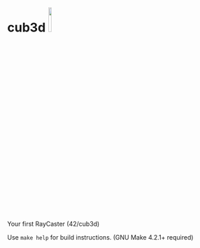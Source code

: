 # cub3d <img width="12%" src="https://badge42.vercel.app/api/v2/cl1msnnu5001109lcjmrr9uku/project/2526552" />

Your first RayCaster (42/cub3d)

Use `make help` for build instructions. (GNU Make 4.2.1+ required)
